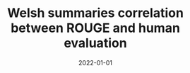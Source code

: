 ---
title: "Welsh summaries correlation between ROUGE and human evaluation"
collection: publications
permalink: /publication/2022-01-01-el2022welsh
date: 2022-01-01
venue: 'None'
citation: 'El-Haj, Mahmoud, Ezeani, Ignatius, Morris, Jonathan, Knight, Dawn (2022), Welsh summaries correlation between ROUGE and human evaluation'
---